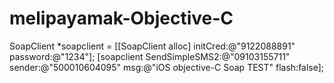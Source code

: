 # melipayamak-Objective-C

SoapClient *soapclient = [[SoapClient alloc] initCred:@"9122088891" password:@"1234"];
    [soapclient SendSimpleSMS2:@"09103155711" sender:@"500010604095" msg:@"iOS objective-C Soap TEST" flash:false];
